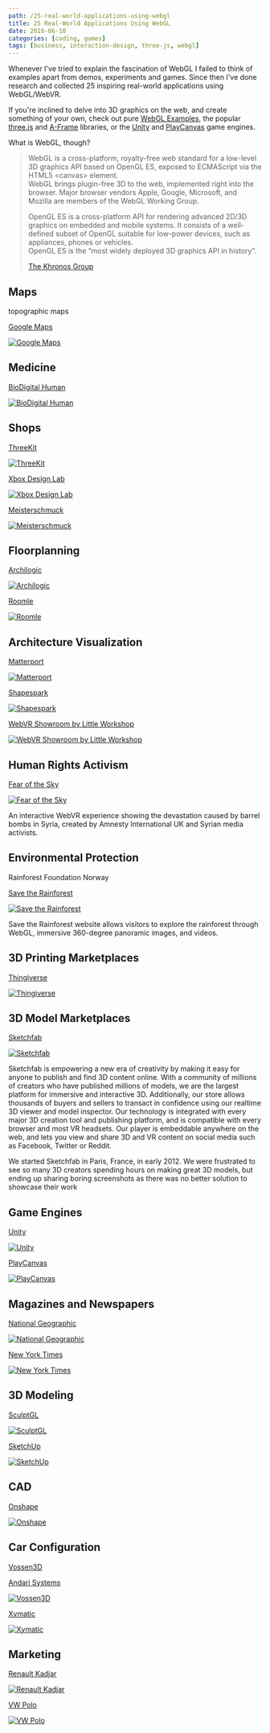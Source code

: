 ```yaml
---
path: /25-real-world-applications-using-webgl
title: 25 Real-World Applications Using WebGL
date: 2018-06-10
categories: [coding, games]
tags: [business, interaction-design, three-js, webgl]
---
```


Whenever I've tried to explain the fascination of WebGL I failed to think of examples apart from demos, experiments and games. Since then I've done research and collected 25 inspiring real-world applications using WebGL/WebVR.

If you're inclined to delve into 3D graphics on the web, and create something of your own, check out pure [WebGL Examples](https://github.com/Lorti/webgl-examples), the popular [three.js](https://threejs.org/) and [A-Frame](https://aframe.io/) libraries, or the [Unity](https://unity3d.com/) and [PlayCanvas](https://playcanvas.com/) game engines.

What is WebGL, though? 

<blockquote>

WebGL is a cross-platform, royalty-free web standard for a low-level 3D graphics API based on OpenGL ES, exposed to ECMAScript via the HTML5 &lt;canvas&gt; element.<br>WebGL brings plugin-free 3D to the web, implemented right into the browser. Major browser vendors Apple, Google, Microsoft, and Mozilla are members of the WebGL Working Group.

OpenGL ES is a cross-platform API for rendering advanced 2D/3D graphics on embedded and mobile systems. It consists of a well-defined subset of OpenGL suitable for low-power devices, such as appliances, phones or vehicles.<br>OpenGL ES is the “most widely deployed 3D graphics API in history”.

<a href="https://www.khronos.org/">The Khronos Group</a>
  
</blockquote>

## Maps

topographic maps

[Google Maps](https://goo.gl/maps/1Q1YxF4zckJ2)

[![Google Maps](/images/webgl-examples/google-maps.jpg)](https://goo.gl/maps/1Q1YxF4zckJ2)

## Medicine

[BioDigital Human](https://www.biodigital.com/)

[![BioDigital Human](/images/webgl-examples/biodigital-human.jpg)](https://www.biodigital.com/)

## Shops

[ThreeKit](https://threekit.com/)

[![ThreeKit](/images/webgl-examples/threekit.jpg)](https://threekit.com/)

[Xbox Design Lab](https://xboxdesignlab.xbox.com/en-US/customize)

[![Xbox Design Lab](/images/webgl-examples/xbox.jpg)](https://xboxdesignlab.xbox.com/en-US/customize)

[Meisterschmuck](https://www.meisterschmuck.de/shop/trauringe/)

[![Meisterschmuck](/images/webgl-examples/meisterschmuck.jpg)](https://www.meisterschmuck.de/shop/trauringe/)

## Floorplanning

[Archilogic](https://spaces.archilogic.com/)

[![Archilogic](/images/webgl-examples/archilogic.jpg)](https://spaces.archilogic.com/)

[Roomle](https://www.roomle.com/en/floorplanner)

[![Roomle](/images/webgl-examples/roomle.jpg)](https://www.roomle.com/en/floorplanner)

## Architecture Visualization

[Matterport](https://matterport.com/)

[![Matterport](/images/webgl-examples/matterport.jpg)](https://matterport.com/)

[Shapespark](https://www.shapespark.com/)

[![Shapespark](/images/webgl-examples/shapespark.jpg)](https://www.shapespark.com/)

[WebVR Showroom by Little Workshop](http://showroom.littleworkshop.fr/)

[![WebVR Showroom by Little Workshop](/images/webgl-examples/little-workshop.jpg)](http://showroom.littleworkshop.fr/)

## Human Rights Activism

[Fear of the Sky](http://www.360syria.com/)

[![Fear of the Sky](/images/webgl-examples/amnesty-international.jpg)](http://www.360syria.com/)

An interactive WebVR experience showing the devastation caused by barrel bombs in Syria, created by Amnesty International UK and Syrian media activists.

## Environmental Protection 

Rainforest Foundation Norway

[Save the Rainforest](http://rainforest.arkivert.no/)

[![Save the Rainforest](/images/webgl-examples/regnskogfondet.jpg)](http://rainforest.arkivert.no/)

Save the Rainforest website allows visitors to explore the rainforest through WebGL, immersive 360-degree panoramic images, and videos.

## 3D Printing Marketplaces

[Thingiverse](https://www.thingiverse.com/)

[![Thingiverse](/images/webgl-examples/thingiverse.jpg)](https://www.thingiverse.com/)

## 3D Model Marketplaces

[Sketchfab](https://sketchfab.com/)

[![Sketchfab](/images/webgl-examples/sketchfab.jpg)](https://sketchfab.com/)

Sketchfab is empowering a new era of creativity by making it easy for anyone to publish and find 3D content online. With a community of millions of creators who have published millions of models, we are the largest platform for immersive and interactive 3D. Additionally, our store allows thousands of buyers and sellers to transact in confidence using our realtime 3D viewer and model inspector. 
Our technology is integrated with every major 3D creation tool and publishing platform, and is compatible with every browser and most VR headsets. Our player is embeddable anywhere on the web, and lets you view and share 3D and VR content on social media such as Facebook, Twitter or Reddit.

We started Sketchfab in Paris, France, in early 2012. We were frustrated to see so many 3D creators spending hours on making great 3D models, but ending up sharing boring screenshots as there was no better solution to showcase their work

## Game Engines

[Unity](https://beta.unity3d.com/jonas/AngryBots/)

[![Unity](/images/webgl-examples/unity.jpg)](https://beta.unity3d.com/jonas/AngryBots/)

[PlayCanvas](https://playcanvas.com/)

[![PlayCanvas](/images/webgl-examples/playcanvas.jpg)](https://robostorm.io/)

## Magazines and Newspapers

[National Geographic](https://www.nationalgeographic.com/magazine/2017/06/nodosaur-3d-interactive-dinosaur-fossil/)

[![National Geographic](/images/webgl-examples/national-geographic.jpg)](https://www.nationalgeographic.com/magazine/2017/06/nodosaur-3d-interactive-dinosaur-fossil/)

[New York Times](https://www.nytimes.com/interactive/2015/01/09/sports/the-dawn-wall-el-capitan.html)

[![New York Times](/images/webgl-examples/new-york-times.jpg)](https://www.nytimes.com/interactive/2015/01/09/sports/the-dawn-wall-el-capitan.html)

## 3D Modeling

[SculptGL](https://stephaneginier.com/sculptgl/)

[![SculptGL](/images/webgl-examples/sculptgl.jpg)](https://stephaneginier.com/sculptgl/)

[SketchUp](https://app.sketchup.com/app?hl=en)

[![SketchUp](/images/webgl-examples/sketchup.jpg)](https://app.sketchup.com/app?hl=en)

## CAD

[Onshape](https://www.onshape.com/)

[![Onshape](/images/webgl-examples/onshape.jpg)](https://www.onshape.com/)

## Car Configuration

[Vossen3D](http://vossen3d.com/)

[Andari Systems](http://realism.andarisystems.com/)

[![Vossen3D](/images/webgl-examples/andari-systems-vossen-3d.jpg)](http://vossen3d.com/)

[Xymatic](http://experiences.xymatic.com/car/)

[![Xymatic](/images/webgl-examples/xymatic-bmw.jpg)](http://experiences.xymatic.com/car/)

## Marketing

[Renault Kadjar](http://kadjar-vr.littleworkshop.fr/)

[![Renault Kadjar](/images/webgl-examples/renault-kadjar.jpg)](http://kadjar-vr.littleworkshop.fr/)

[VW Polo](https://partner.viscircle.com/VWPolo/)

[![VW Polo](/images/webgl-examples/vw-polo.jpg)](https://partner.viscircle.com/VWPolo/)
